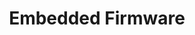 ---
title: "Embedded Firmware"
description: ""
image: "/images/embedded-firmware-header-bg.jpg"
keywords: [""]
draft: false
layout: "embedded-firmware-development"

introduction:
  image: "/images/services/embedded.png"
  content: |
    ## Introduction
    {.h3}

    Firmware, firmware everywhere. Any time you use a phone, a fridge, a TV or, more obviously PC you are using firmware. And it won’t stop. It is becoming a larger and larger phenomenon. Growing Internet of Things makes almost everything connected to the Web, and run with microcontroller, even things, that 10 years before were considered strictly analog. As long as you’re just a device user, all you care about is whether the device is working properly and doing its job. You don’t have to be aware of the existence of firmware. You shouldn’t be. This is our silent hero, piece of code, that just make things done.

    Though if you are a manufacturer of devices problem become more complex. You have to be sure of your firmware because if it’s buggy or unsafe the device you have just sold may be considered broken even if everything with its parts and assembly is fine. Let’s be honest, you don’t want your Fridge to be considered “a virus pronoun”. You don’t want your phone to melt during charging.

    This is the point where we enter the stage. We are a group of experienced and dedicated engineers with special ability to create an exceptional, efficient, secure and stable firmware. If you need an embedded firmware, you need us.

used_technology:
  - "/images/used-technology/yocto.png"
  - "/images/used-technology/buildroot.jpg"
  - "/images/open-source-hardware/aws.png"
  - "/images/used-technology/linux-logo.png"

our_capabilities:
  image: "/images/embedded-firmware/chip-circuit-circuit-board.jpg"
  content: |
    ## What can we do?
    {.h3}

    We are not just one of the firmware developers. Our company implemented plenty of embedded firmware development projects. We have proven skills and expertise in firmware and embedded software design, and project management processes.

    **Our specialties are:**

    * Amazon Web Services integration for Embedded Applications
    * BSP Development (Yocto, Buildroot, custom)
    * Board bring up
    * Boot time optimization
    * Continuous Integration and Continuous Delivery for Embedded Systems
    * Embedded Linux Consulting
    * Embedded Systems Security (signed upgrades, verified boot etc.)
    * Linux drivers development
    * Linux userspace application development
    * Platform maintenance and customization
    * Software update (OTA)

    But we can do a lot more. Please check our **[service catalog](https://cloud.3mdeb.com/index.php/s/A5obmdZeA2DePEm) or [contact us anytime.](/contact/)**

reference_platforms:
  - content: |
      ## And have reference <br> platforms for:
      {.h3}

      * AMD embedded G Series SoCs
        * Steppe Eagle
        * LX
      * AllWinner H2+, H3, A10, A20, A33
      * Nordic (NRF24L01, NRF51822)
      * Odroid C1 and XU3 (Amlogic S805, Samsung Exynos 5 Octa)
      * Broadcom BCM2835/BCM2836/BCM2837 (Raspberry Pi family)
      * HiSilicon Hi3520, Hi3535, Hi3518, Hi3516C
      * Intel Atom SoC
        * Bay Trail
        * Apollo Lake
        * Braswell
        * Denverton
      * Intel Pentium/Core
        * Ivy Bridge
        * Sandy Bridge
        * Skylake
        * Kaby Lake
      * HiSilicon Kirin 620
      * RedBear Duo (STM32F2)
      * Espressif ESP-01 – ESP-12 (ESP8266)
      * Marvell Armada 88F7040, A8040, A388
      * Microchip SMART SAMA5D2
      * NXP i.MX6 family (i.MX6 D / DL) and i.MX8 family (i.MX8M)
      * Rockchip RK3066, RK3288
      * Texas Instruments AM335x, CC3100/CC3200, CC2541/CC2650, MSP430

    images: 
      - "/images/open-source-hardware/intel-1.png"
      - "/images/open-source-hardware/amd-2.png"
      - "/images/open-source-hardware/nxp-3.png"
      - "/images/open-source-hardware/espressif-4.jpg"
      - "/images/open-source-hardware/broadcom-5.png"
      - "/images/open-source-hardware/allwinner-6.jpg"
      - "/images/open-source-hardware/texas-7.png"
      - "/images/open-source-hardware/rasppi-8.png"
      - "/images/open-source-hardware/marvell-9.png"
      - "/images/open-source-hardware/rockchip-10.jpg"
      - "/images/open-source-hardware/microxhip-11.png"

  - content: |
      ## We are experienced <br> in architectures:
      {.h3}

      * ARMv6
      * ARMv7
      * ARMv8 (ARM 64-bit)
      * x86
      * x86\_64

    images: 

  - content: |
      ## Things that we do for fun:
      {.h3}

      *   Yocto
      *   U-Boot
      *   Linux
      *   Docker
      *   CI / CD for our projects with the help of: Jenkins, Tavis CI, Gitlab CI
      *   SWUpdate and other upgrade systems
      *   C, C++, Python, shellscript, Go, assembly
      *   Buildroot
      *   Hardware-backed crypto authentication (TPM, Microchip ECC508A)
      *   OpenSSL and OpenSSL engines

    images: 
      - "/images/training/yocto.png"
      - "/images/used-technology/buildroot.jpg"
      - "/images/used-technology/python.png"
      - "/images/used-technology/cplus.png"
      - "/images/used-technology/linux-logo.png"
      - "/images/used-technology/go.png"
      - "/images/used-technology/c.png"

why_us:
  content: |
    ## Why to choose us?
    {.h3}

    If you’ve gone this far you probably consider cooperation. That’s reasonable. We provide consultancy and firmware development services for many partners, and our solutions are running all over the world. Don’t hesitate, **[contact](/contact/)** us or [**book a call**.](https://calendly.com/3mdeb) We are the droids you are looking for.
---